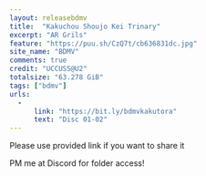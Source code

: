 ```yaml
---
layout: releasebdmv
title:  "Kakuchou Shoujo Kei Trinary"
excerpt: "AR Grils"
feature: "https://puu.sh/CzQ7t/cb636831dc.jpg"
site_name: "BDMV"
comments: true
credit: "UCCUSS@U2"
totalsize: "63.278 GiB"
tags: ["bdmv"]
urls:
  - 
      link: "https://bit.ly/bdmvkakutora"
      text: "Disc 01-02"
---
```


Please use provided link if you want to share it

PM me at Discord for folder access!